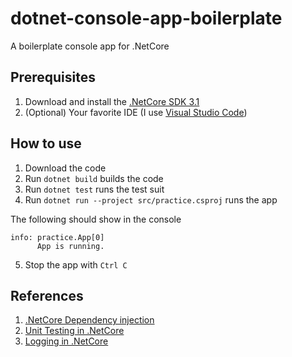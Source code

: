 # dotnet-console-app-boilerplate
A boilerplate console app for .NetCore 

## Prerequisites
1. Download and install the [.NetCore SDK 3.1](https://dotnet.microsoft.com/download/dotnet-core/3.1)
2. (Optional) Your favorite IDE (I use [Visual Studio Code](https://code.visualstudio.com/download))

## How to use

1. Download the code
2. Run `dotnet build` builds the code
3. Run `dotnet test` runs the test suit
4. Run `dotnet run --project src/practice.csproj` runs the app

The following should show in the console
```
info: practice.App[0]
      App is running.
```

5. Stop the app with `Ctrl C`

## References

1. [.NetCore Dependency injection](https://docs.microsoft.com/en-us/aspnet/core/fundamentals/dependency-injection?view=aspnetcore-3.1)
2. [Unit Testing in .NetCore](https://docs.microsoft.com/en-us/dotnet/core/testing/unit-testing-with-nunit)
3. [Logging in .NetCore](https://docs.microsoft.com/en-us/aspnet/core/fundamentals/logging/?view=aspnetcore-3.1#dnrvs)

